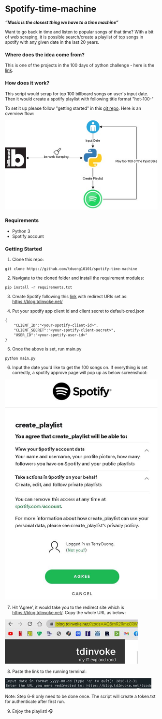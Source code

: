 # Spotify-time-machine
__*“Music is the closest thing we have to a time machine”*__

Want to go back in time and listen to popular songs of that time? With a bit of web scraping, it is possible search/create a playlist of top songs in spotify with any given date in the last 20 years.

### Where does the idea come from?

This is one of the projects in the 100 days of python challenge - here is the [link](https://100daysofpython.dev/).

### How does it work?


This script would scrap for top 100 billboard songs on user's input date. Then it would create a spotify playlist with following title format "hot-100-<date>"

To set it up please follow "getting started" in this [git repo](https://github.com/tduong10101/spotify-time-machine). Here is an overview flow:

![Overview](/img/spotify-time-machine.jpg)


### Requirements

- Python 3
- Spotify account

### Getting Started

1. Clone this repo:

```
git clone https://github.com/tduong10101/spotify-time-machine
```
2. Navigate to the cloned folder and install the requirement modules:
```
pip install -r requirements.txt
```
3. Create Spotify following this [link](https://developer.spotify.com/documentation/general/guides/app-settings/) with redirect URIs set as: https://blog.tdinvoke.net/

4. Put your spotify app client id and client secret to default-cred.json

```
{
    "CLIENT_ID":"<your-spotify-client-id>",
    "CLIENT_SECRET":"<your-spotify-client-secret>",
    "USER_ID":"<your-spotify-user-id>"
}
```

5. Once the above is set, run main.py
```
python main.py
```
6. Input the date you'd like to get the 100 songs on. If everything is set correctly, a spotify approve page will pop up as below screenshoot:

![Approve App](/img/spotify_approve.JPG)

7. Hit 'Agree', it would take you to the redirect site which is https://blog.tdinvoke.net/. Copy the whole URL as below:

![URL copy](/img/url_copy.JPG)

8. Paste the link to the running terminal:

![URL paste](/img/paste_url.JPG)

Note: Step 6-8 only need to be done once. The script will create a token.txt for authenticate after first run.

9. Enjoy the playlist! 🎧